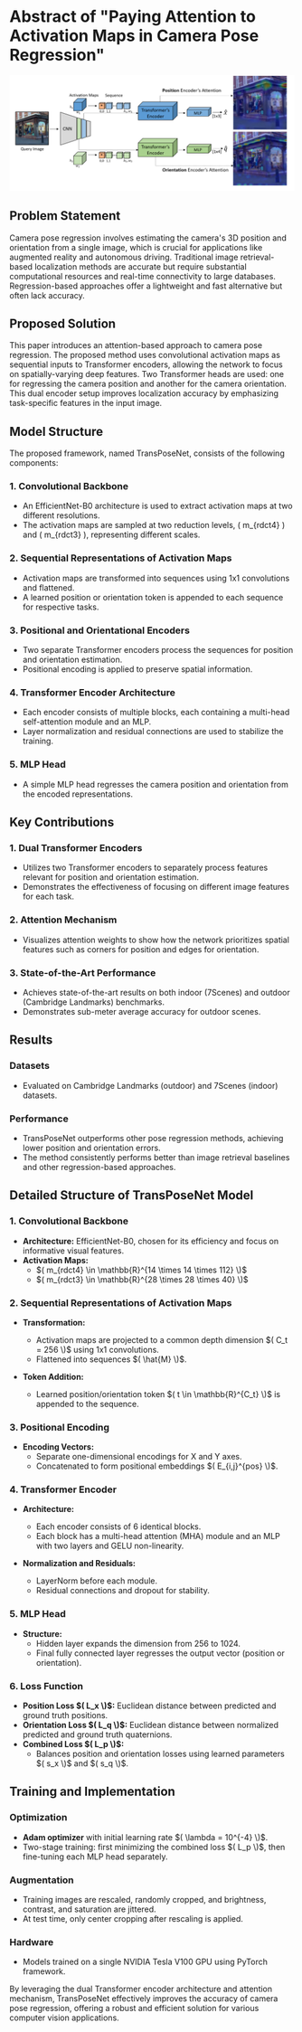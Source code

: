 # Abstract of "Paying Attention to Activation Maps in Camera Pose Regression"

![TransPoseNet Framework](https://github.com/Husseinhhameed/Transformer-Based-Camera-localization-review/blob/main/Activation%20Maps.png)

## Problem Statement

Camera pose regression involves estimating the camera's 3D position and orientation from a single image, which is crucial for applications like augmented reality and autonomous driving. Traditional image retrieval-based localization methods are accurate but require substantial computational resources and real-time connectivity to large databases. Regression-based approaches offer a lightweight and fast alternative but often lack accuracy.

## Proposed Solution

This paper introduces an attention-based approach to camera pose regression. The proposed method uses convolutional activation maps as sequential inputs to Transformer encoders, allowing the network to focus on spatially-varying deep features. Two Transformer heads are used: one for regressing the camera position and another for the camera orientation. This dual encoder setup improves localization accuracy by emphasizing task-specific features in the input image.

## Model Structure

The proposed framework, named TransPoseNet, consists of the following components:

### 1. Convolutional Backbone

- An EfficientNet-B0 architecture is used to extract activation maps at two different resolutions.
- The activation maps are sampled at two reduction levels, \( m_{rdct4} \) and \( m_{rdct3} \), representing different scales.

### 2. Sequential Representations of Activation Maps

- Activation maps are transformed into sequences using 1x1 convolutions and flattened.
- A learned position or orientation token is appended to each sequence for respective tasks.

### 3. Positional and Orientational Encoders

- Two separate Transformer encoders process the sequences for position and orientation estimation.
- Positional encoding is applied to preserve spatial information.

### 4. Transformer Encoder Architecture

- Each encoder consists of multiple blocks, each containing a multi-head self-attention module and an MLP.
- Layer normalization and residual connections are used to stabilize the training.

### 5. MLP Head

- A simple MLP head regresses the camera position and orientation from the encoded representations.

## Key Contributions

### 1. Dual Transformer Encoders

- Utilizes two Transformer encoders to separately process features relevant for position and orientation estimation.
- Demonstrates the effectiveness of focusing on different image features for each task.

### 2. Attention Mechanism

- Visualizes attention weights to show how the network prioritizes spatial features such as corners for position and edges for orientation.

### 3. State-of-the-Art Performance

- Achieves state-of-the-art results on both indoor (7Scenes) and outdoor (Cambridge Landmarks) benchmarks.
- Demonstrates sub-meter average accuracy for outdoor scenes.

## Results

### Datasets

- Evaluated on Cambridge Landmarks (outdoor) and 7Scenes (indoor) datasets.

### Performance

- TransPoseNet outperforms other pose regression methods, achieving lower position and orientation errors.
- The method consistently performs better than image retrieval baselines and other regression-based approaches.

## Detailed Structure of TransPoseNet Model

### 1. Convolutional Backbone

- **Architecture:** EfficientNet-B0, chosen for its efficiency and focus on informative visual features.
- **Activation Maps:**
  - $( m_{rdct4} \in \mathbb{R}^{14 \times 14 \times 112} \)$
  - $( m_{rdct3} \in \mathbb{R}^{28 \times 28 \times 40} \)$

### 2. Sequential Representations of Activation Maps

- **Transformation:**
  - Activation maps are projected to a common depth dimension $( C_t = 256 \)$ using 1x1 convolutions.
  - Flattened into sequences $( \hat{M} \)$.

- **Token Addition:**
  - Learned position/orientation token $( t \in \mathbb{R}^{C_t} \)$ is appended to the sequence.

### 3. Positional Encoding

- **Encoding Vectors:**
  - Separate one-dimensional encodings for X and Y axes.
  - Concatenated to form positional embeddings $( E_{i,j}^{pos} \)$.

### 4. Transformer Encoder

- **Architecture:**
  - Each encoder consists of 6 identical blocks.
  - Each block has a multi-head attention (MHA) module and an MLP with two layers and GELU non-linearity.

- **Normalization and Residuals:**
  - LayerNorm before each module.
  - Residual connections and dropout for stability.

### 5. MLP Head

- **Structure:**
  - Hidden layer expands the dimension from 256 to 1024.
  - Final fully connected layer regresses the output vector (position or orientation).

### 6. Loss Function

- **Position Loss $( L_x \)$:** Euclidean distance between predicted and ground truth positions.
- **Orientation Loss $( L_q \)$:** Euclidean distance between normalized predicted and ground truth quaternions.
- **Combined Loss $( L_p \)$:**
  - Balances position and orientation losses using learned parameters $( s_x \)$ and $( s_q \)$.

## Training and Implementation

### Optimization

- **Adam optimizer** with initial learning rate $( \lambda = 10^{-4} \)$.
- Two-stage training: first minimizing the combined loss $( L_p \)$, then fine-tuning each MLP head separately.

### Augmentation

- Training images are rescaled, randomly cropped, and brightness, contrast, and saturation are jittered.
- At test time, only center cropping after rescaling is applied.

### Hardware

- Models trained on a single NVIDIA Tesla V100 GPU using PyTorch framework.

By leveraging the dual Transformer encoder architecture and attention mechanism, TransPoseNet effectively improves the accuracy of camera pose regression, offering a robust and efficient solution for various computer vision applications.
